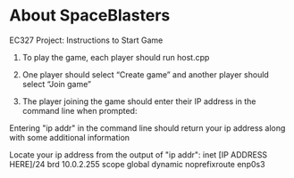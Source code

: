 # About SpaceBlasters

EC327 Project: Instructions to Start Game

1) To play the game, each player should run host.cpp

2) One player should select “Create game” and another player should select “Join game”

3) The player joining the game should enter their IP address in the command line when prompted:

Entering "ip addr" in the command line should return your ip address along with some additional information

Locate your ip address from the output of "ip addr":
inet [IP ADDRESS HERE]/24 brd 10.0.2.255 scope global dynamic noprefixroute enp0s3
